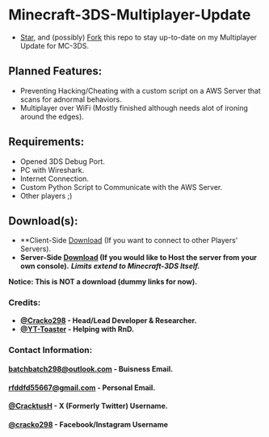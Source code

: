 # Minecraft-3DS-Multiplayer-Update
- [Star](https://github.com/Cracko298/Minecraft-3DS-Multiplayer-Update/stargazers), and (possibly) [Fork](https://github.com/Cracko298/Minecraft-3DS-Multiplayer-Update/fork) this repo to stay up-to-date on my Multiplayer Update for MC-3DS.

## Planned Features:
- Preventing Hacking/Cheating with a custom script on a AWS Server that scans for adnormal behaviors.
- Multiplayer over WiFi (Mostly finished although needs alot of ironing around the edges).

## Requirements:
- Opened 3DS Debug Port.
- PC with Wireshark.
- Internet Connection.
- Custom Python Script to Communicate with the AWS Server.
- Other players ;)

## Download(s):
- **Client-Side [Download]() (If you want to connect to other Players' Servers).
- **Server-Side [Download]() (If you would like to Host the server from your own console).** ***Limits extend to Minecraft-3DS Itself.***

**Notice: This is NOT a download (dummy links for now).**

### Credits:
- **[@Cracko298](https://github.com/Cracko298) - Head/Lead Developer & Researcher.**
- **[@YT-Toaster](https://github.com/YT-Toaster) - Helping with RnD.**

### Contact Information:
#### [batchbatch298@outlook.com]() - Buisness Email.
#### [rfddfd55667@gmail.com]() - Personal Email.
#### [@CracktusH](https://twitter.com/CracktusH) - X (Formerly Twitter) Username.
#### [@cracko298](https://www.instagram.com/cracko298/) - Facebook/Instagram Username
